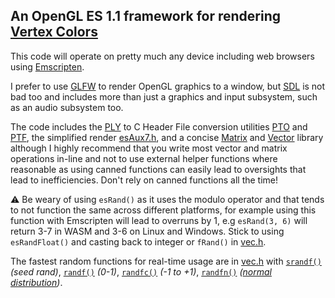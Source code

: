 ## An OpenGL ES 1.1 framework for rendering [Vertex Colors](https://github.com/vertexcolor)

This code will operate on pretty much any device including web browsers using [Emscripten](https://emscripten.org/).

I prefer to use [GLFW](https://www.glfw.org/) to render OpenGL graphics to a window, but [SDL](https://www.libsdl.org/) is not bad too and includes more than just a graphics and input subsystem, such as an audio subsystem too.

The code includes the [PLY](https://paulbourke.net/dataformats/ply/) to C Header File conversion utilities [PTO](PTO) and [PTF](PTF), the simplified render [esAux7.h](esAux7.h), and a concise [Matrix](mat.h) and [Vector](vec.h) library although I highly recommend that you write most vector and matrix operations in-line and not to use external helper functions where reasonable as using canned functions can easily lead to oversights that lead to inefficiencies. Don't rely on canned functions all the time!

⚠️ Be weary of using `esRand()` as it uses the modulo operator and that tends to not function the same across different platforms, for example using this function with Emscripten will lead to overruns by 1, e.g `esRand(3, 6)` will return 3-7 in WASM and 3-6 on Linux and Windows. Stick to using `esRandFloat()` and casting back to integer or `fRand()` in [vec.h](https://github.com/mrbid/esAux7/blob/main/vec.h#L99).

The fastest random functions for real-time usage are in [vec.h](https://github.com/mrbid/esAux7/blob/main/vec.h#L81) with [`srandf()`](https://github.com/mrbid/esAux7/blob/main/vec.h#L82) _(seed rand)_, [`randf()`](https://github.com/mrbid/esAux7/blob/main/vec.h#L83) _(0-1)_, [`randfc()`](https://github.com/mrbid/esAux7/blob/main/vec.h#L89) _(-1 to +1)_, [`randfn()`](https://github.com/mrbid/esAux7/blob/main/vec.h#L104) _([normal distribution](https://en.wikipedia.org/wiki/Normal_distribution))_.
